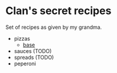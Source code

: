 # Clan's secret recipes

Set of recipes as given by my grandma.

- pizzas
    - [base](./pizzas/base.md)
- sauces (TODO)
- spreads (TODO)
- peperoni 

